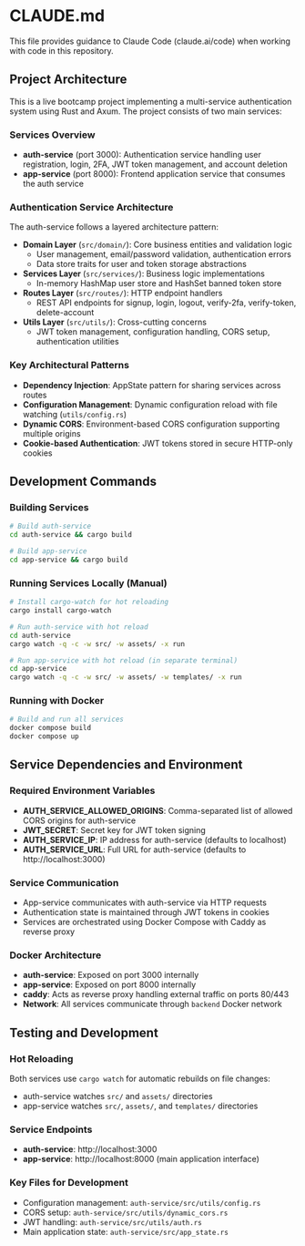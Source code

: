 # CLAUDE.md

This file provides guidance to Claude Code (claude.ai/code) when working with code in this repository.

## Project Architecture

This is a live bootcamp project implementing a multi-service authentication system using Rust and Axum. The project consists of two main services:

### Services Overview
- **auth-service** (port 3000): Authentication service handling user registration, login, 2FA, JWT token management, and account deletion
- **app-service** (port 8000): Frontend application service that consumes the auth service

### Authentication Service Architecture
The auth-service follows a layered architecture pattern:

- **Domain Layer** (`src/domain/`): Core business entities and validation logic
  - User management, email/password validation, authentication errors
  - Data store traits for user and token storage abstractions
- **Services Layer** (`src/services/`): Business logic implementations  
  - In-memory HashMap user store and HashSet banned token store
- **Routes Layer** (`src/routes/`): HTTP endpoint handlers
  - REST API endpoints for signup, login, logout, verify-2fa, verify-token, delete-account
- **Utils Layer** (`src/utils/`): Cross-cutting concerns
  - JWT token management, configuration handling, CORS setup, authentication utilities

### Key Architectural Patterns
- **Dependency Injection**: AppState pattern for sharing services across routes
- **Configuration Management**: Dynamic configuration reload with file watching (`utils/config.rs`)
- **Dynamic CORS**: Environment-based CORS configuration supporting multiple origins
- **Cookie-based Authentication**: JWT tokens stored in secure HTTP-only cookies

## Development Commands

### Building Services
```bash
# Build auth-service
cd auth-service && cargo build

# Build app-service  
cd app-service && cargo build
```

### Running Services Locally (Manual)
```bash
# Install cargo-watch for hot reloading
cargo install cargo-watch

# Run auth-service with hot reload
cd auth-service
cargo watch -q -c -w src/ -w assets/ -x run

# Run app-service with hot reload (in separate terminal)
cd app-service  
cargo watch -q -c -w src/ -w assets/ -w templates/ -x run
```

### Running with Docker
```bash
# Build and run all services
docker compose build
docker compose up
```

## Service Dependencies and Environment

### Required Environment Variables
- **AUTH_SERVICE_ALLOWED_ORIGINS**: Comma-separated list of allowed CORS origins for auth-service
- **JWT_SECRET**: Secret key for JWT token signing
- **AUTH_SERVICE_IP**: IP address for auth-service (defaults to localhost)
- **AUTH_SERVICE_URL**: Full URL for auth-service (defaults to http://localhost:3000)

### Service Communication
- App-service communicates with auth-service via HTTP requests
- Authentication state is maintained through JWT tokens in cookies
- Services are orchestrated using Docker Compose with Caddy as reverse proxy

### Docker Architecture
- **auth-service**: Exposed on port 3000 internally
- **app-service**: Exposed on port 8000 internally  
- **caddy**: Acts as reverse proxy handling external traffic on ports 80/443
- **Network**: All services communicate through `backend` Docker network

## Testing and Development

### Hot Reloading
Both services use `cargo watch` for automatic rebuilds on file changes:
- auth-service watches `src/` and `assets/` directories
- app-service watches `src/`, `assets/`, and `templates/` directories

### Service Endpoints
- **auth-service**: http://localhost:3000
- **app-service**: http://localhost:8000 (main application interface)

### Key Files for Development
- Configuration management: `auth-service/src/utils/config.rs`
- CORS setup: `auth-service/src/utils/dynamic_cors.rs`
- JWT handling: `auth-service/src/utils/auth.rs`
- Main application state: `auth-service/src/app_state.rs`